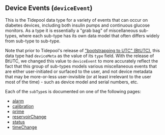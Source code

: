 ## Device Events (`deviceEvent`)

This is the Tidepool data type for a variety of events that can occur on diabetes devices, including both insulin pumps and continuous glucose monitors. As a type it is essentially a "grab bag" of miscellaneous sub-types, where each sub-type has its own data model that often differs widely from sub-type to sub-type.

Note that prior to Tidepool's release of ["bootstrapping to UTC" (BtUTC)](http://developer.tidepool.io/chrome-uploader/docs/BootstrappingToUTC.html 'Bootstrapping to UTC'), this data type had `deviceMeta` as the value of its `type` field. <!-- Edit by Eden -->With the release of BtUTC, we changed this value to `deviceEvent` to more accurately reflect the fact that this group of sub-types models various miscellaneous events that are either user-initiated or surfaced to the user, and not device metadata that may be more-or-less user-invisible (or at least irrelevant to the user most of the time) - such as device model and serial numbers, etc.

Each of the `subType`s is documented on one of the following pages:
<!-- end intro -->

- [alarm](./alarm.md)
- [calibration](./calibration.md)
- [prime](./prime.md)
- [reservoirChange](./reservoirChange.md)
- [status](./status.md)
- [timeChange](./timeChange.md)
